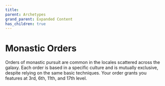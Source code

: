 ```yaml
---
title:
parent: Archetypes
grand_parent: Expanded Content
has_children: true
---
```


# Monastic Orders

Orders of monastic pursuit are common in the locales scattered across the galaxy. Each order is based in a specific culture and is mutually exclusive, despite relying on the same basic techniques. Your order grants you features at 3rd, 6th, 11th, and 17th level.
